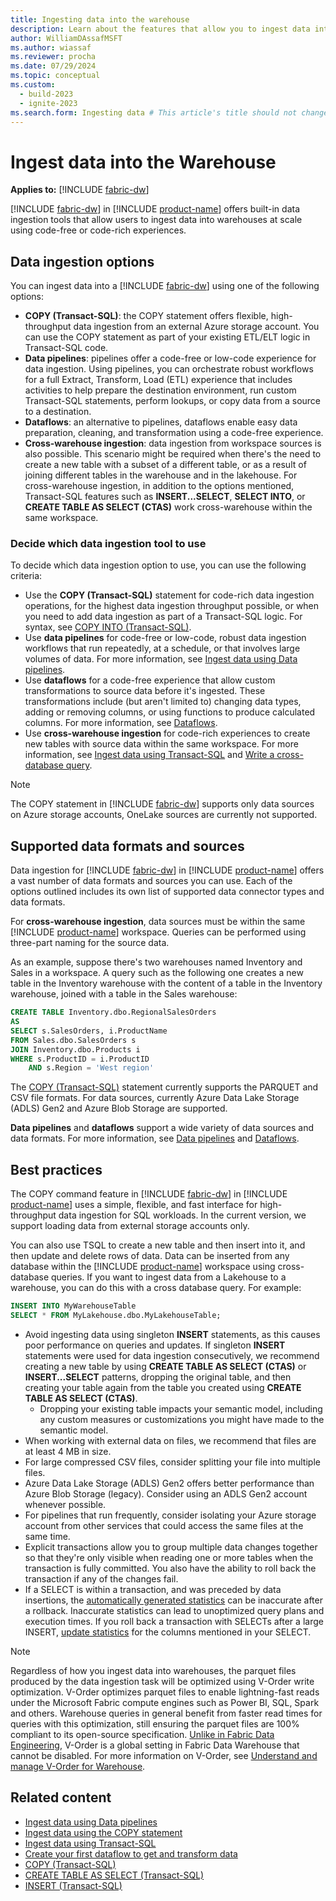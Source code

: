 ```yaml
---
title: Ingesting data into the warehouse
description: Learn about the features that allow you to ingest data into your warehouse.
author: WilliamDAssafMSFT
ms.author: wiassaf
ms.reviewer: procha
ms.date: 07/29/2024
ms.topic: conceptual
ms.custom:
  - build-2023
  - ignite-2023
ms.search.form: Ingesting data # This article's title should not change. If so, contact engineering.
---
```

# Ingest data into the Warehouse

**Applies to:** [!INCLUDE [fabric-dw](includes/applies-to-version/fabric-dw.md)]

 [!INCLUDE [fabric-dw](includes/fabric-dw.md)] in [!INCLUDE [product-name](../includes/product-name.md)] offers built-in data ingestion tools that allow users to ingest data into warehouses at scale using code-free or code-rich experiences.

## Data ingestion options

You can ingest data into a [!INCLUDE [fabric-dw](includes/fabric-dw.md)] using one of the following options:

- **COPY (Transact-SQL)**: the COPY statement offers flexible, high-throughput data ingestion from an external Azure storage account. You can use the COPY statement as part of your existing ETL/ELT logic in Transact-SQL code. 
- **Data pipelines**: pipelines offer a code-free or low-code experience for data ingestion. Using pipelines, you can orchestrate robust workflows for a full Extract, Transform, Load (ETL) experience that includes activities to help prepare the destination environment, run custom Transact-SQL statements, perform lookups, or copy data from a source to a destination. 
- **Dataflows**: an alternative to pipelines, dataflows enable easy data preparation, cleaning, and transformation using a code-free experience. 
- **Cross-warehouse ingestion**: data ingestion from workspace sources is also possible. This scenario might be required when there's the need to create a new table with a subset of a different table, or as a result of joining different tables in the warehouse and in the lakehouse. For cross-warehouse ingestion, in addition to the options mentioned, Transact-SQL features such as **INSERT...SELECT**, **SELECT INTO**, or **CREATE TABLE AS SELECT (CTAS)** work cross-warehouse within the same workspace.

### Decide which data ingestion tool to use

To decide which data ingestion option to use, you can use the following criteria: 

- Use the **COPY (Transact-SQL)** statement for code-rich data ingestion operations, for the highest data ingestion throughput possible, or when you need to add data ingestion as part of a Transact-SQL logic. For syntax, see [COPY INTO (Transact-SQL)](/sql/t-sql/statements/copy-into-transact-sql?view=fabric&preserve-view=true).
- Use **data pipelines** for code-free or low-code, robust data ingestion workflows that run repeatedly, at a schedule, or that involves large volumes of data. For more information, see [Ingest data using Data pipelines](ingest-data-pipelines.md).
- Use **dataflows** for a code-free experience that allow custom transformations to source data before it's ingested. These transformations include (but aren't limited to) changing data types, adding or removing columns, or using functions to produce calculated columns. For more information, see [Dataflows](../data-factory/dataflows-gen2-overview.md).
- Use **cross-warehouse ingestion** for code-rich experiences to create new tables with source data within the same workspace. For more information, see [Ingest data using Transact-SQL](ingest-data-tsql.md) and [Write a cross-database query](query-warehouse.md#write-a-cross-database-query).

> [!NOTE]
> The COPY statement in [!INCLUDE [fabric-dw](includes/fabric-dw.md)] supports only data sources on Azure storage accounts, OneLake sources are currently not supported.
## Supported data formats and sources
Data ingestion for [!INCLUDE [fabric-dw](includes/fabric-dw.md)] in [!INCLUDE [product-name](../includes/product-name.md)] offers a vast number of data formats and sources you can use. Each of the options outlined includes its own list of supported data connector types and data formats. 

For **cross-warehouse ingestion**, data sources must be within the same [!INCLUDE [product-name](../includes/product-name.md)] workspace. Queries can be performed using three-part naming for the source data. 

As an example, suppose there's two warehouses named Inventory and Sales in a workspace. A query such as the following one creates a new table in the Inventory warehouse with the content of a table in the Inventory warehouse, joined with a table in the Sales warehouse:

```sql
CREATE TABLE Inventory.dbo.RegionalSalesOrders
AS
SELECT s.SalesOrders, i.ProductName
FROM Sales.dbo.SalesOrders s
JOIN Inventory.dbo.Products i
WHERE s.ProductID = i.ProductID
    AND s.Region = 'West region'
```

The [COPY (Transact-SQL)](/sql/t-sql/statements/copy-into-transact-sql?view=fabric&preserve-view=true) statement currently supports the PARQUET and CSV file formats. For data sources, currently Azure Data Lake Storage (ADLS) Gen2 and Azure Blob Storage are supported.

**Data pipelines** and **dataflows** support a wide variety of data sources and data formats. For more information, see [Data pipelines](ingest-data-pipelines.md) and [Dataflows](../data-factory/dataflows-gen2-overview.md).

## Best practices

The COPY command feature in [!INCLUDE [fabric-dw](includes/fabric-dw.md)] in [!INCLUDE [product-name](../includes/product-name.md)] uses a simple, flexible, and fast interface for high-throughput data ingestion for SQL workloads. In the current version, we support loading data from external storage accounts only.

You can also use TSQL to create a new table and then insert into it, and then update and delete rows of data. Data can be inserted from any database within the [!INCLUDE [product-name](../includes/product-name.md)] workspace using cross-database queries. If you want to ingest data from a Lakehouse to a warehouse, you can do this with a cross database query. For example:

```sql
INSERT INTO MyWarehouseTable
SELECT * FROM MyLakehouse.dbo.MyLakehouseTable;
```

- Avoid ingesting data using singleton **INSERT** statements, as this causes poor performance on queries and updates. If singleton **INSERT** statements were used for data ingestion consecutively, we recommend creating a new table by using **CREATE TABLE AS SELECT (CTAS)** or **INSERT...SELECT** patterns, dropping the original table, and then creating your table again from the table you created using **CREATE TABLE AS SELECT (CTAS)**.
  - Dropping your existing table impacts your semantic model, including any custom measures or customizations you might have made to the semantic model.
- When working with external data on files, we recommend that files are at least 4 MB in size.
- For large compressed CSV files, consider splitting your file into multiple files.
- Azure Data Lake Storage (ADLS) Gen2 offers better performance than Azure Blob Storage (legacy). Consider using an ADLS Gen2 account whenever possible. 
- For pipelines that run frequently, consider isolating your Azure storage account from other services that could access the same files at the same time.
- Explicit transactions allow you to group multiple data changes together so that they're only visible when reading one or more tables when the transaction is fully committed. You also have the ability to roll back the transaction if any of the changes fail.
- If a SELECT is within a transaction, and was preceded by data insertions, the [automatically generated statistics](statistics.md) can be inaccurate after a rollback. Inaccurate statistics can lead to unoptimized query plans and execution times. If you roll back a transaction with SELECTs after a large INSERT, [update statistics](/sql/t-sql/statements/update-statistics-transact-sql?view=fabric&preserve-view=true) for the columns mentioned in your SELECT.

> [!NOTE]
> Regardless of how you ingest data into warehouses, the parquet files produced by the data ingestion task will be optimized using V-Order write optimization. V-Order optimizes parquet files to enable lightning-fast reads under the Microsoft Fabric compute engines such as Power BI, SQL, Spark and others. Warehouse queries in general benefit from faster read times for queries with this optimization, still ensuring the parquet files are 100% compliant to its open-source specification. [Unlike in Fabric Data Engineering](../data-engineering/delta-optimization-and-v-order.md), V-Order is a global setting in Fabric Data Warehouse that cannot be disabled. For more information on V-Order, see [Understand and manage V-Order for Warehouse](v-order.md).

## Related content

- [Ingest data using Data pipelines](ingest-data-pipelines.md)
- [Ingest data using the COPY statement](ingest-data-copy.md)
- [Ingest data using Transact-SQL](ingest-data-tsql.md)
- [Create your first dataflow to get and transform data](../data-factory/create-first-dataflow-gen2.md)
- [COPY (Transact-SQL)](/sql/t-sql/statements/copy-into-transact-sql?view=fabric&preserve-view=true)
- [CREATE TABLE AS SELECT (Transact-SQL)](/sql/t-sql/statements/create-table-as-select-azure-sql-data-warehouse?view=fabric&preserve-view=true)
- [INSERT (Transact-SQL)](/sql/t-sql/statements/insert-transact-sql?view=fabric&preserve-view=true)
